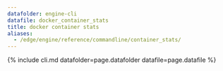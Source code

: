```yaml
---
datafolder: engine-cli
datafile: docker_container_stats
title: docker container stats
aliases:
  - /edge/engine/reference/commandline/container_stats/
---
```

<!--
This page is automatically generated from Docker's source code. If you want to
suggest a change to the text that appears here, open a ticket or pull request
in the source repository on GitHub:

https://github.com/docker/cli
-->

{% include cli.md datafolder=page.datafolder datafile=page.datafile %}
